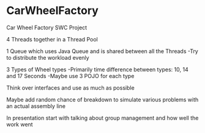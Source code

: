 # CarWheelFactory
Car Wheel Factory SWC Project

4 Threads together in a Thread Pool

1 Queue which uses Java Queue and is shared between all the Threads
   -Try to distribute the workload evenly
  
3 Types of Wheel types
   -Primarily time difference between types: 10, 14 and 17 Seconds
   -Maybe use 3 POJO for each type
  
Think over interfaces and use as much as possible

Maybe add random chance of breakdown to simulate various problems with an actual assembly line

In presentation start with talking about group management and how well the work went
